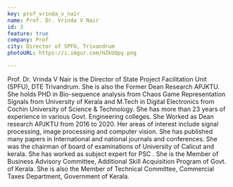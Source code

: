 ```yaml
---
key: prof_vrinda_v_nair
name: Prof. Dr. Vrinda V Nair
id: 3
feature: true
company: Prof
city: Director of SPFU, Trivandrum
photoURL: https://i.imgur.com/HZkUQpy.png

---
```


Prof. Dr. Vrinda V Nair is the Director of State Project Facilitation Unit (SPFU), DTE Trivandrum. She is also the Former Dean Research APJKTU. She holds PHD in Bio-sequence analysis from Chaos Game Representation Signals from University of Kerala and M.Tech in Digital Electronics from Cochin University of Science & Technology. She has more than 23 years of experience in various Govt.  Engineering colleges.  She Worked  as Dean research APJKTU from  2016 to 2020. Her areas of interest include signal processing, image processing  and computer vision. She has published many papers in International and national journals and conferences. She was the chairman of board of examinations of University of Calicut and kerala. She has worked as subject expert for PSC . She is the Member of Business Advisory Committee, Additional Skill Acquisition Program of Govt. of Kerala. She is also the Member of Technical Committee, Commercial Taxes Department, Government of Kerala.